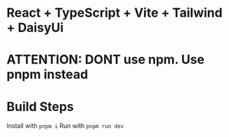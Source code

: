 # React + TypeScript + Vite + Tailwind + DaisyUi

# ATTENTION: DONT use npm. Use pnpm instead

# Build Steps
Install with `pnpm i`
Run with `pnpm run dev`
